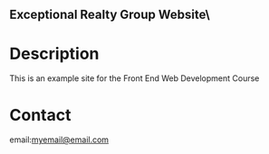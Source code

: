 Exceptional Realty Group Website\
---

# Description

This is an example site for the Front End Web Development Course

# Contact

email:myemail@email.com
